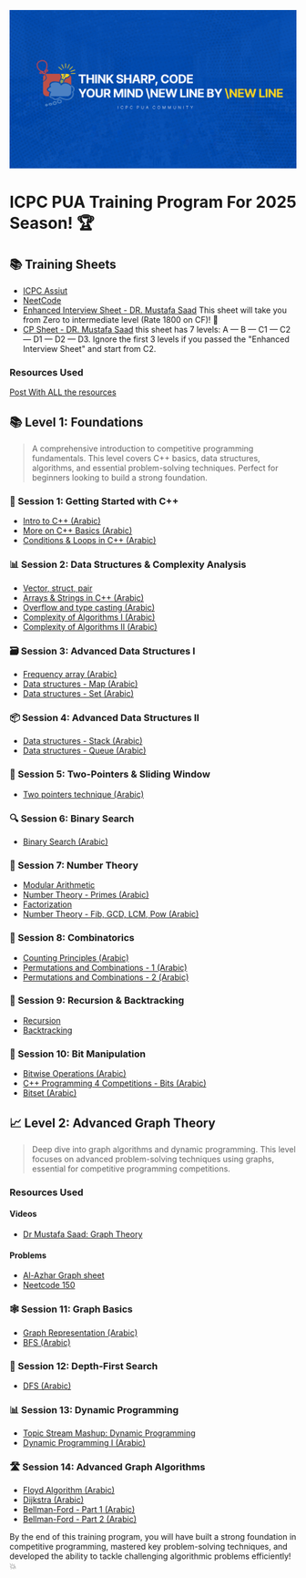 ![ICPC PUA Training Banner](assets/banner.png)

# ICPC PUA Training Program For 2025 Season! 🏆

## 📚 Training Sheets
- [ICPC Assiut](https://codeforces.com/group/MWSDmqGsZm/contests)
- [NeetCode](https://neetcode.io/roadmap)
- [Enhanced Interview Sheet - DR. Mustafa Saad](https://docs.google.com/spreadsheets/d/10cdF-FZrZiug3M9JIQ6neH7pris8f4lkpdzJSPAU8dE/edit?gid=0#gid=0)
  This sheet will take you from Zero to intermediate level (Rate 1800 on CF)! 🚀
- [CP Sheet - DR. Mustafa Saad](https://docs.google.com/spreadsheets/d/1iJZWP2nS_OB3kCTjq8L6TrJJ4o-5lhxDOyTaocSYc-k/edit?gid=855203541#gid=855203541) this sheet has 7 levels: A — B — C1 — C2 — D1 — D2 — D3.
  Ignore the first 3 levels if you passed the "Enhanced Interview Sheet" and start from C2. 

### Resources Used
[Post With ALL the resources](https://codeforces.com/group/OnqQS48TMT/blog/entry/14521)

## 📚 Level 1: Foundations
> A comprehensive introduction to competitive programming fundamentals. This level covers C++ basics, data structures, algorithms, and essential problem-solving techniques. Perfect for beginners looking to build a strong foundation.

### 🔰 Session 1: Getting Started with C++
- [Intro to C++ (Arabic)](https://www.youtube.com/watch?v=E1gCgPIzYxk)
- [More on C++ Basics (Arabic)](https://www.youtube.com/watch?v=r1QccJLFdaE)
- [Conditions & Loops in C++ (Arabic)](https://www.youtube.com/watch?v=j7u4dlGYAWU)

### 📊 Session 2: Data Structures & Complexity Analysis
- [Vector, struct, pair](https://www.youtube.com/watch?v=pvTg_7tm9Ek&list=PLIFVa-hDlNlcRtB5-zdzRrOkCy64dNKW6&index=4&t=0s)
- [Arrays & Strings in C++ (Arabic)](https://www.youtube.com/watch?v=gp_836SEvnk)
- [Overflow and type casting (Arabic)](https://www.youtube.com/watch?v=DsHN4NWNNvY)
- [Complexity of Algorithms I (Arabic)](https://www.youtube.com/watch?v=hYalOGs1_Og)
- [Complexity of Algorithms II (Arabic)](https://www.youtube.com/watch?v=dZiZ0zsMBNQ)

### 🗃️ Session 3: Advanced Data Structures I
- [Frequency array (Arabic)](https://www.youtube.com/watch?v=kQGTjql8WjI)
- [Data structures - Map (Arabic)](https://www.youtube.com/watch?v=6Lf9llfyHjE)
- [Data structures - Set (Arabic)](https://www.youtube.com/watch?v=u9MlGkEwf_4)

### 📦 Session 4: Advanced Data Structures II
- [Data structures - Stack (Arabic)](https://www.youtube.com/watch?v=cBmy4x0G0G8)
- [Data structures - Queue (Arabic)](https://www.youtube.com/watch?v=Z0nYHbhqwgU)

### 🔄 Session 5: Two-Pointers & Sliding Window
- [Two pointers technique (Arabic)](https://www.youtube.com/watch?v=n-Xwrr8RFQ0)

### 🔍 Session 6: Binary Search
- [Binary Search (Arabic)](https://www.youtube.com/watch?v=qrwupQ2_iJo&t=900s)

### 🔢 Session 7: Number Theory
- [Modular Arithmetic](https://www.youtube.com/live/9sqvjnvuLtY)
- [Number Theory - Primes (Arabic)](https://www.youtube.com/watch?v=VZBfW08ECgA)
- [Factorization](https://youtu.be/-5ApOQDhBtU)
- [Number Theory - Fib, GCD, LCM, Pow (Arabic)](https://www.youtube.com/watch?v=YklnFXpq0ZE)

### 🎲 Session 8: Combinatorics
- [Counting Principles (Arabic)](https://www.youtube.com/watch?v=sr6WgCLcgVM)
- [Permutations and Combinations - 1 (Arabic)](https://www.youtube.com/watch?v=9wvqNeX_JnI)
- [Permutations and Combinations - 2 (Arabic)](https://www.youtube.com/watch?v=8V_xhaPpjmM)

### 🔁 Session 9: Recursion & Backtracking
- [Recursion](https://youtu.be/hyk46UmJPS4)
- [Backtracking](https://youtu.be/hLXVhRzqq18)

### 🔧 Session 10: Bit Manipulation
- [Bitwise Operations (Arabic)](https://www.youtube.com/watch?v=sK0uVbs_J6Y)
- [C++ Programming 4 Competitions - Bits (Arabic)](https://www.youtube.com/watch?v=ldwGf-iVsdU)
- [Bitset (Arabic)](https://www.youtube.com/watch?v=mTtlfH9AqNU)

## 📈 Level 2: Advanced Graph Theory
> Deep dive into graph algorithms and dynamic programming. This level focuses on advanced problem-solving techniques using graphs, essential for competitive programming competitions.

### Resources Used
#### Videos
- [Dr Mustafa Saad: Graph Theory](https://www.youtube.com/playlist?list=PLPt2dINI2MIb4OXlJ_EEwIDV9WVUpRQ5K)

#### Problems
- [Al-Azhar Graph sheet](https://vjudge.net/group/aic-20-level-2-training-ecpc)
- [Neetcode 150](https://neetcode.io/roadmap)

### 🕸️ Session 11: Graph Basics
- [Graph Representation (Arabic)](https://www.youtube.com/watch?v=pOLUrNoEAzk)
- [BFS (Arabic)](https://www.youtube.com/watch?v=PbcIjZ1Pm9w)

### 🌳 Session 12: Depth-First Search
- [DFS (Arabic)](https://www.youtube.com/watch?v=LvyXRQeEue0)

### 📊 Session 13: Dynamic Programming
- [Topic Stream Mashup: Dynamic Programming](https://codeforces.com/gym/302977)
- [Dynamic Programming I (Arabic)](https://www.youtube.com/watch?v=TNgPT91sn90)

### 🛣️ Session 14: Advanced Graph Algorithms
- [Floyd Algorithm (Arabic)](https://youtu.be/ZIJLCVn4KzQ)
- [Dijkstra (Arabic)](https://youtu.be/Deh1X1FFTxA)
- [Bellman-Ford - Part 1 (Arabic)](https://youtu.be/g4CWwTOGxdM)
- [Bellman-Ford - Part 2 (Arabic)](https://www.youtube.com/live/6ZkzwwpIYcY)

By the end of this training program, you will have built a strong foundation in competitive programming, mastered key problem-solving techniques, and developed the ability to tackle challenging algorithmic problems efficiently! 💥




